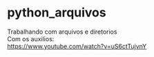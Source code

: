 # python_arquivos
Trabalhando com arquivos e diretorios
<br>
Com os auxilios:<br>
https://www.youtube.com/watch?v=uS6ctTujvnY